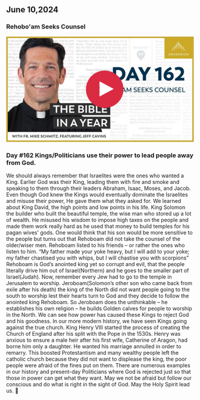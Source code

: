 ## June 10,2024

### Rehobo'am Seeks Counsel

[![Rehobo'am Seeks Counsel](https://raw.githubusercontent.com/linusjf/BIAY/main/June/jpgs/Day162.jpg)](https://youtu.be/PnluN3nNDUc "Rehobo'am Seeks Counsel")

### Day #162 Kings/Politicians use their power to lead people away from God.

We should always remember that Israelites were the ones who wanted a King. Earlier God was their King, leading them with fire and smoke and speaking to them through their leaders Abraham, Isaac, Moses, and Jacob. Even though God knew the Kings would eventually dominate the Israelites and misuse their power, He gave them what they asked for. We learned about King David, the high points and low points in his life. King Solomon the builder who built the beautiful temple, the wise man who stored up a lot of wealth. He misused his wisdom to impose high taxes on the people and made them work really hard as he used that money to build temples for his pagan wives' gods.
One would think that his son would be more sensitive to the people but turns out that Rehoboam did not take the counsel of the older/wiser men. Rehoboam listed to his friends – or rather the ones who listen to him.
“My father made your yoke heavy, but I will add to your yoke; my father chastised you with whips, but I will chastise you with scorpions”
Rehoboam is God’s anointed king yet so corrupt and evil, that the people literally drive him out of Israel(Northern) and he goes to the smaller part of Israel(Judah).
Now, remember every Jew had to go to the temple in Jerusalem to worship. Jeroboam(Solomon’s other son who came back from exile after his death) the king of the North did not want people going to the south to worship lest their hearts turn to God and they decide to follow the anointed king Rehoboam. So Jeroboam does the unthinkable – he establishes his own religion – he builds Golden calves for people to worship in the North. We can see how power has caused these Kings to reject God and his goodness.
In our more modern history, we have seen Kings going against the true church. King Henry VIII started the process of creating the Church of England after his split with the Pope in the 1530s. Henry was anxious to ensure a male heir after his first wife, Catherine of Aragon, had borne him only a daughter. He wanted his marriage annulled in order to remarry. This boosted Protestantism and many wealthy people left the catholic church because they did not want to displease the king, the poor people were afraid of the fines put on them.
There are numerous examples in our history and present-day Politicians where God is rejected just so that those in power can get what they want. May we not be afraid but follow our conscious and do what is right in the sight of God.
May the Holy Spirit lead us. 🙏
